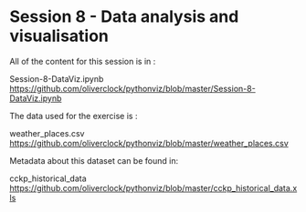 # Session 8 - Data analysis and visualisation

All of the content for this session is in :


Session-8-DataViz.ipynb
https://github.com/oliverclock/pythonviz/blob/master/Session-8-DataViz.ipynb


The data used for the exercise is :


weather_places.csv
https://github.com/oliverclock/pythonviz/blob/master/weather_places.csv


Metadata about this dataset can be found in:

cckp_historical_data
https://github.com/oliverclock/pythonviz/blob/master/cckp_historical_data.xls
